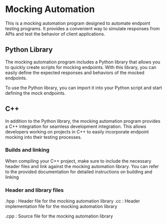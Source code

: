 # Mocking Automation

This is a mocking automation program designed to automate endpoint testing programs. It provides a convenient way to simulate responses from APIs and test the behavior of client applications.

## Python Library

The mocking automation program includes a Python library that allows you to quickly create scripts for mocking endpoints. With this library, you can easily define the expected responses and behaviors of the mocked endpoints.

To use the Python library, you can import it into your Python script and start defining the mock endpoints.

## C++ 

In addition to the Python library, the mocking automation program provides a C++ integration for seamless development integration. This allows developers working on projects in C++ to easily incorporate endpoint mocking into their testing processes.

### Builds and linking 

When compiling your C++ project, make sure to include the necessary header files and link against the mocking automation library. You can refer to the provided documentation for detailed instructions on building and linking

### Header and library files

.hpp : Header file for the mocking automation library
.cc : Header implementation file for the mocking automation library

.cpp : Source file for the mocking automation library

